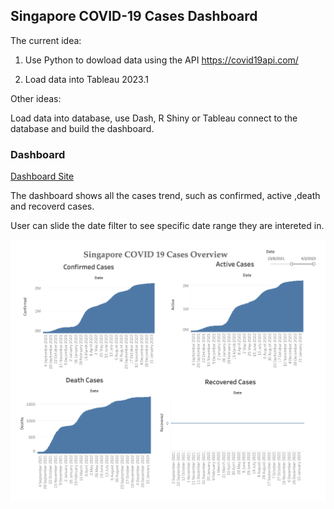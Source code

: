 ## Singapore COVID-19 Cases Dashboard

The current idea:

1. Use Python to dowload data using the API https://covid19api.com/

2. Load data into Tableau 2023.1

Other ideas:

Load data into database, use Dash, R Shiny or Tableau connect to the database and build the dashboard.

### Dashboard

[Dashboard Site](https://prod-apsoutheast-a.online.tableau.com/t/staycalmandrelax/views/covid19_dashboard/case_overview/a7a77d9d-b699-4c51-8620-edff3296977d/7f4d1c6a-e729-4c8d-be1e-747778102576)

The dashboard shows all the cases trend, such as confirmed, active ,death and recoverd cases.

User can slide the date filter to see specific date range they are intereted in. 

![result image](./dashboard.png)
